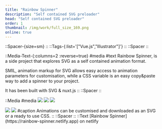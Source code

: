 ```yaml
---
title: "Rainbow Spinner"
description: "Self contained SVG preloader"
head: "Self contained SVG preloader"
order: 1
thumbnail: /img/work/full_size_169.png
online: true
---
```

::Spacer-{size=sm}
::
::Tags-{:list='["Vue.js","Illustrator"]'}
::
::Spacer
::

::Media-Text-{:columns=2 :reverse=true}
#media
<display src="/img/experiments/spinner/rs-app.png" :src-width=1698 :src-height=1615 />
#text
Rainbow Spinner, is a side project that explores SVG as a self contained animation format.

SMIL, animation markup for SVG allows easy access to animation parameters for customisation, while a CSS variable is an easy copy&paste way to add a spinner to your project.

It has been built with SVG & nuxt.js
::
::Spacer
::

::Media
#media
<img src="/img/experiments/spinner/rainbow-spinner-9665.636429708506.svg" :width=300 :height=300 />
<img src="/img/experiments/spinner/rainbow-spinner-5286.3531792069525.svg" :width=300 :height=300 />
<img src="/img/experiments/spinner/rainbow-spinner-4290.3051247856365.svg" :width=300 :height=300 />

<img src="/img/experiments/spinner/rainbow-spinner-8269.031283652917.svg" :width=300 :height=300 />
<img src="/img/experiments/spinner/rainbow-spinner-4971.880199781666.svg" :width=300 :height=300 />
#caption
Animations can be customised and downloaded as an SVG or a ready to use CSS. 
::
::Spacer
::
::Text
[Rainbow Spinner](https://rainbow-spinner.netlify.app) on netlify

